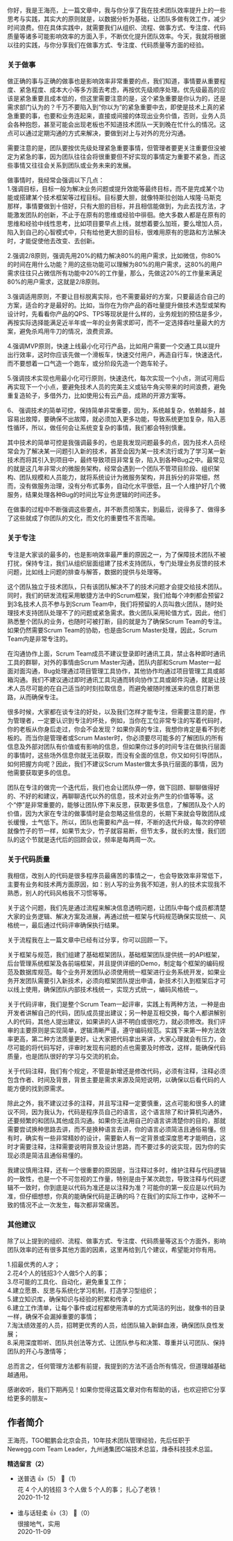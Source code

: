 你好，我是王海亮，上一篇文章中，我与你分享了我在技术团队效率提升上的一些思考与实践，其实大的原则就是，以数据分析为基础，让团队多做有效工作，减少时间浪费。但在具体实践中，就需要我们从组织、流程、做事方式、专注度、代码质量等诸多可能影响效率的方面入手，不断优化提升团队效率。今天，我就将根据以往的实践，与你分享我们在做事方式、专注度、代码质量等方面的经验。

### 关于做事

做正确的事与正确的做事也是影响效率非常重要的点，我们知道，事情要从重要程度、紧急程度、成本大小等多方面去考虑，再按优先级顺序处理。优先级最高的应该是紧急重要且成本低的，但这里需要注意的是，这个紧急重要是你认为的，还是需求部门认为的？千万不要陷入到“你以为”的紧急重要中去，即使是技术上真的紧急重要的事，也要和业务连起来，直接或间接的体现出业务价值，否则，业务人员会各种抱怨，甚至可能会出现老板也不知道技术团队一天到晚在忙什么的情况。这点可以通过定期沟通的方式来解决，要做到对上与对外的充分沟通。

需要注意的是，团队要按优先级处理紧急重要事情，但管理者要更关注重要但没被定为紧急的事，因为团队往往会将很重要但不好实现的事情定为重要不紧急，而这些事情又往往会关系到团队或业务未来的发展。

做事情时，我经常会强调以下几点：  
1.强调目标，目标一般为解决业务问题或提升效能等最终目标，而不是完成某个功能或搭建某个技术框架等过程目标。目标要大胆，就像特斯拉创始人埃隆·马斯克那样，事情要做到十倍好，只有大胆的目标，并且相信能做到，为此去找方法，才能激发团队的创新，不止于在原有的思维或经验中徘徊。绝大多数人都是在原有的思维和经验中线性思考，比如项目要早点上线，就想着要么加班，要么增加人员，陷入到自己的心智模式中，只有给他更大胆的目标，很难用原有的思路和方法解决时，才能促使他去改变、去创新。

2.强调2/8原则，强调先用20%的精力解决80%的用户需求，比如微信，你80%的时间在用什么功能？用的这些功能可以理解为80%的用户需求，这80%的用户需求往往只占微信所有功能中20%的工作量，那么，先做这20%的工作量来满足80%的用户需求，这就是2/8原则。

3.强调适用原则，不要让目标脱离实际，也不需要最好的方案，只要最适合自己的方案，适合的才是最好的。比如，当你在为你产品的吞吐量提升做技术选型或架构设计时，先看看你产品的QPS、TPS等现状是什么样的，业务规划的预估是多少，再按实际选择能满足近半年或一年的业务需求即可，而不一定选择吞吐量最大的方案，避免杀鸡用牛刀的情况，浪费资源。

4.强调MVP原则，快速上线最小化可行产品，比如用户需要一个交通工具以提升出行效率，这时你应该先做一个滑板车，快速交付用户，再造自行车，快速迭代，而不要想着一口气造一个跑车，或分阶段先造一个跑车轮子。

5.强调技术实现也用最小化可行原则，快速迭代，每次实现一个小点，测试可用后再实现下一个小点，要避免技术人员的完美主义或钻牛角尖带来的时间浪费，避免重复造轮子，多借外力，比如使用公有云产品，成熟的开源方案等。

6、 强调技术的简单可控，保持简单非常重要，因为，系统越复杂，依赖越多，越容易出故障，要确保不出故障，就必须加入更多功能，导致系统更加复杂，陷入恶性循环，所以，做任何会让系统变复杂的事情，我们都会特别慎重。

其中技术的简单可控是我强调最多的，也是我发现问题最多的点，因为技术人员经常会为了解决某一问题引入新的技术，甚至会因为某一技术流行或为了学习某一新技术而将其引入到项目中，最终导致项目非常复杂，陷入到各种Bug之中。最常见的就是这几年非常火的微服务架构，经常会遇到一个团队不管项目阶段、组织架构、团队规模和人员能力，就将系统设计为微服务架构，并且拆分的非常细，然而，没有做服务治理，没有分布式事务，自动化水平很低，且一个人维护好几个微服务，结果处理各种Bug的时间比写业务逻辑的时间还多。

在做事的过程中不断强调这些要点，并不断贯彻落实，到最后，说得多了、做得多了这些就成了你团队的文化，而文化的重要性不言而喻。

### 关于专注

专注是大家谈的最多的，也是影响效率最严重的原因之一，为了保障技术团队不被打扰，保持专注，我们从组织层面组建了技术支持团队，专门处理业务反馈的技术问题，比如线上问题的排查与解答，数据的提供与处理等。

这个团队独立于技术团队，只有该团队解决不了的技术问题才会提交给技术团队。同时，我们的研发流程采用敏捷方法中的Scrum框架，我们给每个冲刺都会预留2到3名技术人员不参与到Scrum Team中，我们将预留的人员叫救火团队，随时处理技术支持团队处理不了的问题或紧急需求。救火团队采用轮值方式，因此，他们熟悉整个团队的业务，也随时可被打断，目的就是为了确保Scrum Team的专注。如果仍然需要Scrum Team的协助，也是由Scrum Master处理，因此，Scrum Team内是非常专注的。

在沟通协作上面，Scrum Team成员不建议登录即时通讯工具，禁止各种即时通讯工具的群聊，对外的事情由Scrum Master沟通，团队内部和Scrum Master一起面对面沟通，Bug处理通过项目管理工具协作，其他协作均通过项目管理工具或邮箱沟通。我们不建议通过即时通讯工具沟通而转向协作工具或邮件沟通，就是让技术人员尽可能的在自己适当的时刻拉取信息，而避免被随时推送来的信息打断思路，从而确保专注。

很多时候，大家都在谈专注的好处，以及我们怎样才能专注，但需要注意的是，作为管理者，一定要认识到专注的坏处，例如，当你在工位非常专注的写着代码时，你的老板从你身后走过，你会不会发现？如果你真的专注，我想你肯定是看不到老板的。而当你是管理者或Scrum Master时，你必须要尽可能多的了解团队的所有信息及外部对团队有价值或有影响的信息，但如果你过多的时间专注在做执行层面的事情时，这些场外信息你就无法获取，而没有全面的信息，你又如何引导团队，如何把握方向呢？因此，我们不建议Scrum Master做太多执行层面的事情，因为他需要获取更多的信息。

团队在专注的做完一个迭代后，我们也会让团队停一停，做下回顾、聊聊做得好的、不好的和建议，再聊聊迭代以外的信息，技术对业务产生的价值等等。这个“停”是非常重要的，能够让团队停下来反思，获取更多信息，了解团队及个人的价值，因为大家在专注的做事情时是会忽略这些信息的，长期下来就会导致团队成长缓慢，士气低下。所以，团队也需要和产品一样，不断的迭代升级，每次的停顿就像竹子的节一样，如果节太少，竹子就容易断，但节太多，就长的太慢，我们团队的这个节就是迭代后的回顾会议，频率是每两周一次。

### 关于代码质量

我相信，改别人的代码是很多程序员最痛苦的事情之一，也会导致效率非常低下，主要有业务和技术两方面原因，如：别人写的业务我不知道，别人的技术实现我不熟悉，别人的代码风格我不习惯等等。

关于这个问题，我们先是通过流程来解决信息透明问题，让团队中每个成员都清楚大家的业务逻辑、解决方案及进展，再通过统一框架与代码规范确保实现统一、风格统一，最后通过代码评审确保执行结果。

关于流程我在上一篇文章中已经有过分享，你可以回顾一下。

关于框架与规范，我们组建了基础框架团队，基础框架团队提供统一的API框架，后台管理系统框架及各前端框架，并且提供详细的Demo，制定每个框架的编码规范及数据库规范。每个业务开发团队必须使用统一框架进行业务系统开发，如果业务开发团队需要引入新技术，必须向框架团队提出申请，新技术引入到框架后才可以线上使用，确保团队内部技术栈统一，实现方式统一，编码风格统一。

关于代码评审，我们是整个Scrum Team一起评审，实践上有两种方法，一种是由开发者讲解自己的代码，团队成员提出建议；另一种是互相交换，每个人都讲解别人的代码，其他人提出建议，如果讲的人讲不明白或很吃力，就必须修改。我们评审的主要原则是实现简单，逻辑清晰严谨，遵守编码规范。实践下来第一种方法效率更高，第二种方法质量更好。让大家把代码拿出来讲，大家心理就会有压力，会尽可能的将代码写好，评审时发现有问题的点也需要及时修改，这样，能确保代码质量，也是团队很好的学习与交流的机会。

关于代码注释，我们有个规定，不管是新增还是修改代码，必须有注释，注释必须包含作者、时间及背景，背景主要是需求来源及简短说明，以确保以后看代码的人能方便的找到原需求。

除此之外，我不建议过多的注释，并且写注释一定要慎重，这点可能和很多人的建议不同，因为我认为，代码是程序员自己的语言，这个语言除了和计算机沟通外，还要频繁的和团队其他成员沟通。如果你无法用自己的语言讲清楚你的目的，那就需要尝试换种思路去讲，而不是换种语言去讲，你的语言必须简洁且通俗易懂。但有时，确实有一些非常精妙的设计，需要新人有一定背景或深度思考才能明白，这时才需要注释，注释需要说明背景及设计思路，而不要过多的说实现，因为你的实现必须是简洁且通俗易懂的。

我建议慎用注释，还有一个很重要的原因是，当注释过多时，维护注释与代码逻辑的一致性，也是一个不可忽视的工作量，特别是由于某次疏忽，导致注释与代码逻辑不一致时，你到底是以代码为准还是以注释为准？可能你的第一反应是以代码为准，但仔细想想，你真的能确保代码是正确的吗？在我们的实际工作中，这种不一致的情况不止一次发生，每次都非常痛苦。

### 其他建议

除了以上提到的组织、流程、做事方式、专注度、代码质量等这五个方面外，影响团队效率的还有很多其他方面的因素，这里再给到几个建议，希望能对你有用。

1.招最优秀的人才；  
2.花4个人的钱招3个人做5个人的事；  
3.尽可能的工具化、自动化，避免重复工作；  
4.建立愿景、反思与系统化学习机制，打造学习型组织；  
5.建立知识库，确保知识与经验的积累和传承；  
6.建立工作清单，让每个事件或过程都使用清单的方式简洁的列出，就像书的目录一样，确保不会漏掉重要的事情；  
7.淘汰绩效差的人员，招聘更优秀的人员，给团队输入新鲜血液，确保团队良性发展；  
8.采用深度聆听、团队共创法等方式、让团队参与和决策、尊重并认可团队、保持团队的开心与激情等；

总而言之，任何管理方法都有前提，我提到的方法不适合所有情况，但道理越基础越通用。

感谢收听，我们下期再见！如果你觉得这篇文章对你有帮助的话，也欢迎把它分享给更多的朋友~

## 作者简介

王海亮，TGO鲲鹏会北京会员，10年技术团队管理经验，先后任职于Newegg.com Team Leader，九州通集团C端技术总监，烽泰科技技术总监。
<div><strong>精选留言（2）</strong></div><ul>
<li><span>送普选</span> 👍（5） 💬（1）<div>花 4 个人的钱招 3 个人做 5 个人的事；
扎心了老铁！</div>2020-11-12</li><br/><li><span>谁与话轻柔</span> 👍（3） 💬（0）<div>很接地气，实用</div>2020-11-09</li><br/>
</ul>